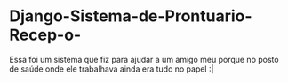 # Django-Sistema-de-Prontuario-Recep-o-
Essa foi um sistema que fiz para ajudar a um amigo meu porque no posto de saúde onde ele trabalhava ainda era tudo no papel :|
